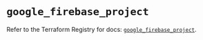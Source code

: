 # `google_firebase_project`

Refer to the Terraform Registry for docs: [`google_firebase_project`](https://registry.terraform.io/providers/hashicorp/google-beta/6.24.0/docs/resources/google_firebase_project).
